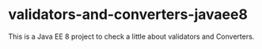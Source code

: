 #	validators-and-converters-javaee8
This is a Java EE 8 project to check a little about validators and Converters.